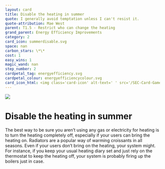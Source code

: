```yaml
---
layout: card
title: Disable the heating in summer
quote: I generally avoid temptation unless I can't resist it.
quote-attribution: Mae West 
parent: T1.5 - Restrict who can change the heating
grand_parent: Energy Efficiency Improvements 
category: 2
card_icon: summerdisable.svg
space: nan
carbon_stars: \*\*
cost: 1
easy_wins: 1
magic_wand: nan
step_number: 2
cardpetal_tag: energyefficiency.svg
cardpetal_colour: energyefficiencycolour.svg
card_icon_html: <img class='card-icon' alt-text=' ' src='/SEC-Card-Game/graphics/card_icons/summerdisable.svg'>
---
```


<img class='card-icon' alt-text=' ' src='/SEC-Card-Game/graphics/card_icons/summerdisable.svg'>
<h1>Disable the heating in summer</h1>

<p>The best way to be sure you aren’t using any gas or electricity for heating is to turn the heating completely off, especially if your users can bring the heating on. Radiators are a popular way of warming croissants in all seasons.   Even if your users don’t bring on the heating, your system might. For instance, if you keep your usual heating diary set and just rely on the thermostat to keep the heating off, your system is probably firing up the boilers just in case.</p> 

